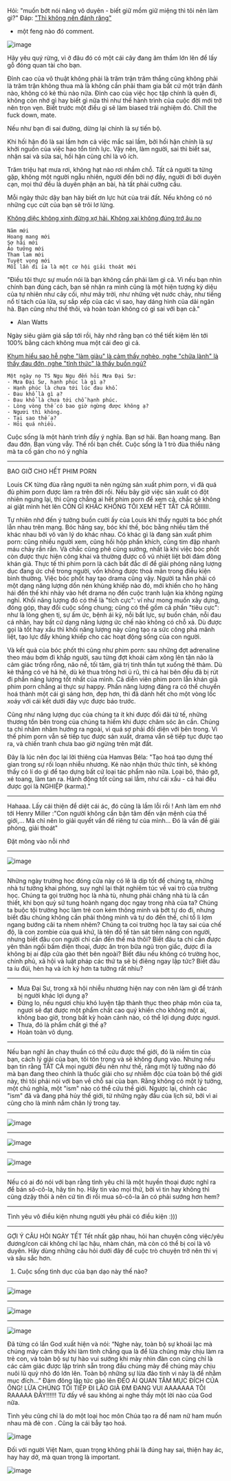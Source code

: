 Hỏi:
"muốn bớt nói năng vô duyên - biết giữ mồm giữ miệng thì tôi nên làm gì?"
Đáp:
["Thì không nên đánh răng"](https://www.facebook.com/pepeandlife/posts/518879063085527)
- một feng nào đó comment.

![image](https://user-images.githubusercontent.com/22516811/160273477-51e80d3b-aca8-4326-b677-35dc6f063ba4.png)

Hãy yêu quý rừng, vì ở đâu đó có một cái cây đang âm thầm lớn lên để lấy gỗ đóng quan tài cho bạn.

Đỉnh cao của võ thuật không phải là trăm trận trăm thắng cũng không phải là trăm trận không thua mà là không cần phải tham gia bất cứ một trận đánh nào, không có kẻ thù nào nữa. Đỉnh cao của việc học tập chính là quên đi, không còn nhớ gì hay biết gì nữa thì như thế hành trình của cuộc đời mới trở nên trọn vẹn. Biết trước một điều gì sẽ làm biased trải nghiệm đó. Chill the fuck down, mate.

Nếu như bạn đi sai đường, dừng lại chính là sự tiến bộ.

Khi hối hận đó là sai lầm hơn cả việc mắc sai lầm, bởi hối hận chính là sự khởi nguồn của việc hao tổn tinh lực. Vậy nên, làm người, sai thì biết sai, nhận sai và sửa sai, hối hận cũng chỉ là vô ích.

Trăm triệu hạt mưa rơi, không hạt nào rơi nhầm chỗ. Tất cả người ta từng gặp, không một người ngẫu nhiên, người đến bởi nợ đầy, người đi bởi duyên cạn, mọi thứ đều là duyên phận an bài, hà tất phải cưỡng cầu.

Mỗi ngày thức dậy bạn hãy biết ơn lực hút của trái đất. Nếu không có nó những cục cứt của bạn sẽ trôi lơ lửng.

[Không diệc không xinh đừng xợ hải. Không xai không đúng trớ âu no](https://thuvienhoasen.org/images/file/axcSv51G0QgQAPx4/khong-diet-khong-sinh-dung-so-hai.pdf)

```
Năm mới
Hoang mang mới
Sợ hãi mới
Ảo tưởng mới
Tham lam mới
Tuyệt vọng mới
Mỗi lần đi ỉa là một cơ hội giải thoát mới
```
"Điều tôi thực sự muốn nói là bạn không cần phải làm gì cả. Vì nếu bạn nhìn chính bạn đúng cách, bạn sẽ nhận ra mình cũng là một hiện tượng kỳ diệu của tự nhiên như cây cối, như mây trời, như những vệt nước chảy, như tiếng nổ tí tách của lửa, sự sắp xếp của các vì sao, hay dáng hình của dải ngân hà. Bạn cũng như thế thôi, và hoàn toàn không có gì sai với bạn cả."
- Alan Watts

Ngày siêu giảm giá sắp tới rồi, hãy nhớ rằng bạn có thể tiết kiệm lên tới 100% bằng cách không mua một cái đeo gì cả.

[Khum hiểu sao hễ nghe "làm giàu" là cảm thấy nghèo, nghe "chữa lành" là thấy đau đớn, nghe "tỉnh thức" là thấy buồn ngủ?](https://www.facebook.com/tsngungu/posts/395207055437565)

```
Một ngày nọ TS Ngu Ngu đến hỏi Mưa Đại Sư:
- Mưa Đại Sư, hạnh phúc là gì ạ?
- Hạnh phúc là chưa tới lúc đau khổ.
- Đau khổ là gì ạ?
- Đau khổ là chưa tới chỗ hạnh phúc.
- Lòng vòng thế có bao giờ ngừng được không ạ?
- Ngươi thì không.
- Tại sao thế ạ?
- Hỏi quá nhiều.
```
Cuộc sống là một hành trình đầy ý nghĩa. Bạn sợ hãi. Bạn hoang mang. Bạn đau đớn. Bạn vùng vẫy. Thế rồi bạn chết.
Cuộc sống là 1 trò đùa thiểu năng mà ta cố gán cho nó ý nghĩa

---

BAO GIỜ CHO HẾT PHIM PORN 

Louis CK từng đùa rằng người ta nên ngừng sản xuất phim porn, vì đã quá đủ phim porn được làm ra trên đời rồi. Nếu bây giờ việc sản xuất có đột nhiên ngưng lại, thì cũng chẳng ai hết phim porn để xem cả, chắc sẽ không ai giật mình hét lên CÒN GÌ KHÁC KHÔNG TÔI XEM HẾT TẤT CẢ RỒIIIIII. 

Tự nhiên nhớ đến ý tưởng buồn cười ấy của Louis khi thấy người ta bóc phốt lẫn nhau trên mạng. Bóc hăng say, bóc khí thế, bóc bằng nhiều tâm thế khác nhau bởi vô vàn lý do khác nhau. Có khác gì là đang sản xuất phim porn: cũng nhiều người xem, cũng hồi hộp phấn khích, cũng tim đập nhanh máu chảy rần rần. Và chắc cũng phê cũng sướng, nhất là khi việc bóc phốt còn được thực hiện công khai và thường được cổ vũ nhiệt liệt bởi đám đông khán giả.
Thực tế thì phim porn là cách bất đắc dĩ để giải phóng năng lượng dục đang ức chế trong người, vốn không được thoả mãn trong điều kiện bình thường. Việc bóc phốt hay tạo drama cũng vậy. Người ta hẳn phải có một dạng năng lượng dồn nén khủng khiếp nào đó, mới khiến cho họ hăng hái đến thế khi nhảy vào hết drama nọ đến cuộc tranh luận kia không ngừng nghỉ. Khối năng lượng đó có thể là "tích cực": ví như mong muốn xây dựng, đóng góp, thay đổi cuộc sống chung; cũng có thể gồm cả phần "tiêu cực": như là lòng ghen tị, sự ấm ức, bệnh ái kỷ, nỗi bất lực, sự buồn chán, nỗi đau cá nhân, hay bất cứ dạng năng lượng ức chế nào không có chỗ xả. Dù được gọi là tốt hay xấu thì khối năng lượng này cũng tạo ra sức công phá mãnh liệt, tạo lực đẩy khủng khiếp cho các hoạt động sống của con người.

Và kết quả của bóc phốt thì cũng như phim porn: sau những đợt adrenaline theo máu bơm đi khắp người, sau từng đợt khoái cảm xông lên tận não là cảm giác trống rỗng, não nề, tối tăm, giá trị tinh thần tụt xuống thê thảm. Dù kẻ thắng có vẻ hả hê, dù kẻ thua trông hơi ủ rũ, thì cả hai bên đều đã bị rút đi phần năng lượng tốt nhất của mình. Cả diễn viên phim porn lẫn khán giả phim porn chẳng ai thực sự happy. Phần năng lượng đáng ra có thể chuyển hoá thành một cái gì sáng hơn, đẹp hơn, thì đã dành hết cho một vòng lốc xoáy với cái kết dưới đáy vực được báo trước. 

Cũng như năng lượng dục của chúng ta ít khi được đối đãi tử tế, những thương tổn bên trong của chúng ta hiếm khi được chăm sóc ân cần. Chúng ta chỉ nhăm nhăm hướng ra ngoài, vì quá sợ phải đối diện với bên trong. Vì thế phim porn vẫn sẽ tiếp tục được sản xuất, drama vẫn sẽ tiếp tục được tạo ra, và chiến tranh chưa bao giờ ngừng trên mặt đất. 

Đây là lúc nên đọc lại lời thiêng của Hamvas Béla: "Tạo hoá tạo dựng thế gian trong sự rối loạn nhiễu nhương. Kẻ nào nhận thức thức tỉnh, sẽ không thấy có lí do gì để tạo dựng bất cứ loại tác phẩm nào nữa. Loại bỏ, tháo gỡ, xé toang, làm tan ra. Hành động tốt cũng sai lầm, như cái xấu - cả hai đều được gọi là NGHIỆP (karma)."

----

Hahaaa. Lấy cái thiện để diệt cái ác, đó cũng là lầm lỗi rồi !
Anh làm em nhớ tới Henry Miller :"Con người không cần bận tâm đến vận mệnh của thế giới,... Mà chỉ nên lo giải quyết vấn đề riêng tư của mình... Đó là vấn đề giải phóng, giải thoát"

Đặt mông vào nỗi nhớ 

----
![image](https://user-images.githubusercontent.com/22516811/160286222-c7095bc0-5acc-4e97-9466-8edb3ee348b1.png)

----

Những ngày trường học đóng cửa này có lẽ là dịp tốt để chúng ta, những nhà tư tưởng khai phóng, suy nghĩ lại thật nghiêm túc về vai trò của trường học. Chúng ta gọi trường học là nhà tù, nhưng phải chăng nhà tù là cần thiết, khi bọn quỷ sứ tung hoành ngang dọc ngay trong nhà của ta? Chúng ta buộc tội trường học làm trẻ con kém thông minh và bớt tự do đi, nhưng biết đâu chúng không cần phải thông minh và tự do đến thế, chỉ tổ lì lợm ngang bướng cãi ta nhem nhẻm? Chúng ta coi trường học là tay sai của chế độ, là con zombie của quá khứ, là tên đồ tể tàn sát tiềm năng con người, nhưng biết đâu con người chỉ cần đến thế mà thôi? Biết đâu ta chỉ cần được yên thân ngồi bấm điện thoại, được ăn trọn bữa ngủ trọn giấc, được đi ỉa không bị ai đập cửa gào thét bên ngoài? Biết đâu nếu không có trường học, chính phủ, xã hội và luật pháp các thứ ta sẽ bị điêng ngay lập tức? Biết đâu ta íu đúi, hèn hạ và ích kỷ hơn ta tưởng rất nhìu?

---

- Mưa Đại Sư, trong xã hội nhiễu nhương hiện nay con nên làm gì để tránh bị người khác lợi dụng ạ?
- Đừng lo, nếu ngươi chịu khó luyện tập thành thục theo pháp môn của ta, ngươi sẽ đạt được một phẩm chất cao quý khiến cho không một ai, không bao giờ, trong bất kỳ hoàn cảnh nào, có thể lợi dụng được ngươi.
- Thưa, đó là phẩm chất gì thế ạ?
- Hoàn toàn vô dụng.

---

 Nếu bạn nghĩ ăn chay thuần có thể cứu được thế giới, đó là niềm tin của bạn, cách lý giải của bạn, tôi tôn trọng và sẽ không đụng vào. Nhưng nếu bạn tin rằng TẤT CẢ mọi người đều nên như thế, rằng một lý tưởng nào đó mà bạn đang theo chính là thuốc giải cho sự nhiễm độc của toàn bộ thế giới này, thì tôi phải nói với bạn về chỗ sai của bạn. Rằng không có một lý tưởng, một chủ nghĩa, một "ism" nào có thể cứu thế giới. Ngược lại, chính các "ism" đã và đang phá hủy thế giới, từ những ngày đầu của lịch sử, bởi vì ai cũng cho là mình nắm chân lý trong tay. 
 
 ---
 
 ![image](https://user-images.githubusercontent.com/22516811/160288800-91b1da97-1198-4bf0-a965-cf21a62f44b1.png)

---

![image](https://user-images.githubusercontent.com/22516811/160289093-c4adcd3f-8379-4a29-a293-e750ea77e1a9.png)

---

![image](https://user-images.githubusercontent.com/22516811/160289701-16a216a3-b431-437f-a891-b40c1e2ee515.png)

---

Nếu có ai đó nói với bạn rằng tình yêu chỉ là một huyền thoại được nghĩ ra để bán sô-cô-la, hãy tin họ. Hãy tin vào mọi thứ, bởi vì tin hay không thì cũng dzậy thôi à nên cứ tin đi rồi mua sô-cô-la ăn có phải sướng hơn hem?

---

Tình yêu vô điều kiện nhưng người yêu phải có điều kiện :)))

---

GỢI Ý CÂU HỎI NGÀY TẾT
Tết nhất gặp nhau, hỏi han chuyện công việc/yêu đương/con cái không chỉ lạc hậu, nhàm chán, mà còn có thể bị coi là vô duyên. Hãy dùng những câu hỏi dưới đây để cuộc trò chuyện trở nên thi vị và sâu sắc hơn.
1. Cuộc sống tình dục của bạn dạo này thế nào?

---

![image](https://user-images.githubusercontent.com/22516811/160290574-056b1c13-b38f-4b01-bb69-73903ee106f3.png)

---

![image](https://user-images.githubusercontent.com/22516811/160290640-3f376139-6eda-4ae3-9641-26914f7b41b4.png)

---

![image](https://user-images.githubusercontent.com/22516811/160290690-923b70a1-9080-4097-901d-c11c338f404b.png)

Đã từng có lần God xuất hiện và nói: “Nghe này, toàn bộ sự khoái lạc mà chúng mày cảm thấy khi làm tình chẳng qua là để lừa chúng mày chịu làm ra trẻ con, và toàn bộ sự tự hào vui sướng khi mày nhìn đàn con cũng chỉ là các cảm giác được lập trình sẵn trong đầu chúng mày để chúng mày chịu nuôi lũ quỷ nhỏ đó lớn lên. Toàn bộ những sự lừa đảo tinh vi này là để nhằm mục đích...”
Đám đông lập tức gào lên ĐÉO AI QUAN TÂM MỤC ĐÍCH CỦA ÔNG! LỪA CHÚNG TÔI TIẾP ĐI LÃO GIÀ ĐM ĐANG VUI AAAAAAA TÔI RAAAAA ĐÂY!!!!!!
Từ đấy về sau không ai nghe thấy một lời nào của God nữa.

Tình yêu cũng chỉ là do một loại hoc môn Chúa tạo ra để nam nữ ham muốn nhau mà đẻ con . Cũng la cái bẫy tạo hoá.

![image](https://user-images.githubusercontent.com/22516811/160291112-0bcc93e7-a4a4-49d6-b78d-e4b3dc83be39.png)

Đối với người Việt Nam, quan trọng không phải là đúng hay sai, thiện hay ác, hay hay dở, mà quan trọng là important.

![image](https://user-images.githubusercontent.com/22516811/160292257-7513e4ee-c20e-468e-a774-0c02b3218c43.png)

